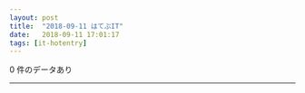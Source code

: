 ```yaml
---
layout: post
title:  "2018-09-11 はてぶIT"
date:   2018-09-11 17:01:17
tags: [it-hotentry]
---
```

0 件のデータあり

<hr>
